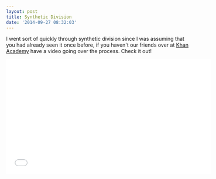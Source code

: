 ```yaml
---
layout: post
title: Synthetic Division
date: '2014-09-27 08:32:03'
---
```


I went sort of quickly through synthetic division since I was assuming that you had already seen it once before, if you haven't our friends over at [Khan Academy](http://www.khanacademy.com) have a video going over the process. Check it out! 

<div class="video-container">
<iframe width="560" height="315" src="//www.youtube.com/embed/1byR9UEQJN0" frameborder="0" allowfullscreen></iframe>
</div>